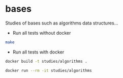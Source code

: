 # bases
Studies of bases such as algorithms data structures...

- Run all tests without docker
```BASH
make
```

- Run all tests with docker
```BASH
docker build -t studies/algorithms .
```

```BASH
docker run --rm -it studies/algorithms
```
